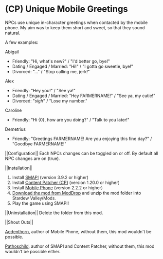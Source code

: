 # (CP) Unique Mobile Greetings
NPCs use unique in-character greetings when contacted by the mobile phone. My aim was to keep them short and sweet, so that they sound natural.

A few examples:

Abigail
* Friendly: "Hi, what's new?" / "I'd better go, bye!"
* Dating / Engaged / Married: "Hi!" / "I gotta go sweetie, bye!"
* Divorced: "..." / "Stop calling me, jerk!"

Alex
* Friendly: "Hey you!" / "See ya!"
* Dating / Engaged / Married: "Hey FARMERNAME!" / "See ya, my cutie!"
* Divorced: "*sigh*" / "Lose my number."

Caroline
* Friendly: "Hi {0}, how are you doing?" / "Talk to you later!"

Demetrius
* Friendly: "Greetings FARMERNAME! Are you enjoying this fine day?" / "Goodbye FARMERNAME!"


||Configuration||
Each NPCs changes can be toggled on or off. By default all NPC changes are on (true).


||Installation||
1. Install <a href="https://smapi.io/">SMAPI</a> (version 3.9.2 or higher)
2. Install <a href="https://www.nexusmods.com/stardewvalley/mods/1915">Content Patcher (CP)</a> (version 1.20.0 or higher)
3. Install <a href="https://www.nexusmods.com/stardewvalley/mods/6523">Mobile Phone</a> (version 2.2.2 or higher)
4. <a href="https://www.moddrop.com/stardew-valley/mods/1032953-unique-mobile-greetings">Download the mod from ModDrop</a> and unzip the mod folder into Stardew Valley/Mods.
5. Play the game using SMAPI!


||Uninstallation||
Delete the folder from this mod.


||Shout Outs||

<a href="https://www.nexusmods.com/stardewvalley/users/18901754?tab=user+files">Aedenthorn</a>, author of Mobile Phone, without them, this mod wouldn't be possible.

<a href="https://www.nexusmods.com/stardewvalley/users/1552317?tab=user+files">Pathoschild</a>, author of SMAPI and Content Patcher, without them, this mod wouldn't be possible either.
